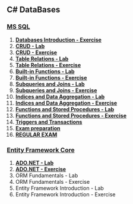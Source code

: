 ## C# DataBases

### [**MS SQL**](https://github.com/polinadrumeva/SoftUni-CSharp-Developer-All-courses/tree/main/C%23%20DB/MS%20SQL)

1. [**Databases Introduction - Exercise**](https://github.com/polinadrumeva/SoftUni-CSharp-Developer-All-courses/tree/main/C%23%20DB/MS%20SQL/Databases%20Introduction%20-%20Exercise)
2. [**CRUD - Lab**](https://github.com/polinadrumeva/SoftUni-CSharp-Developer-All-courses/tree/main/C%23%20DB/MS%20SQL/CRUD%20-%20Lab)
3. [**CRUD - Exercise**](https://github.com/polinadrumeva/SoftUni-CSharp-Developer-All-courses/tree/main/C%23%20DB/MS%20SQL/CRUD%20-Exercise)
4. [**Table Relations - Lab**](https://github.com/polinadrumeva/SoftUni-CSharp-Developer-All-courses/tree/main/C%23%20DB/MS%20SQL/Table%20Relations%20-%20Lab)
5. [**Table Relations - Exercise**](https://github.com/polinadrumeva/SoftUni-CSharp-Developer-All-courses/tree/main/C%23%20DB/MS%20SQL/Table%20Relations%20-%20Exercise)
6. [**Built-in Functions - Lab**](https://github.com/polinadrumeva/SoftUni-CSharp-Developer-All-courses/tree/main/C%23%20DB/MS%20SQL/Built-in%20Functions%20-%20Lab)
7. [**Built-in Functions - Exercise**](https://github.com/polinadrumeva/SoftUni-CSharp-Developer-All-courses/tree/main/C%23%20DB/MS%20SQL/Built-in%20Functions%20-%20Exercise)
8. [**Subqueries and Joins - Lab**](https://github.com/polinadrumeva/SoftUni-CSharp-Developer-All-courses/tree/main/C%23%20DB/MS%20SQL/Subqueries%20and%20Joins%20-%20Lab)
9. [**Subqueries and Joins - Exercise**](https://github.com/polinadrumeva/SoftUni-CSharp-Developer-All-courses/tree/main/C%23%20DB/MS%20SQL/Subqueries%20and%20Joins%20-%20Exercise)
10. [**Indices and Data Aggregation - Lab**](https://github.com/polinadrumeva/SoftUni-CSharp-Developer-All-courses/tree/main/C%23%20DB/MS%20SQL/Indices%20and%20Data%20Aggregation%20-%20Lab)
11. [**Indices and Data Aggregation - Exercise**](https://github.com/polinadrumeva/SoftUni-CSharp-Developer-All-courses/tree/main/C%23%20DB/MS%20SQL/Indices%20and%20Data%20Aggregation%20-%20Exercise)
12. [**Functions and Stored Procedures - Lab**](https://github.com/polinadrumeva/SoftUni-CSharp-Developer-All-courses/tree/main/C%23%20DB/MS%20SQL/Functions%20and%20Stored%20Procedures%20-%20Lab)
13. [**Functions and Stored Procedures - Exercise**](https://github.com/polinadrumeva/SoftUni-CSharp-Developer-All-courses/tree/main/C%23%20DB/MS%20SQL/Functions%20and%20Procedures%20-%20Exercise)
14. [**Triggers and Transactions**](https://github.com/polinadrumeva/SoftUni-CSharp-Developer-All-courses/tree/main/C%23%20DB/MS%20SQL/Triggers%20and%20Transactions)
15. [**Exam preparation**](https://github.com/polinadrumeva/SoftUni-CSharp-Developer-All-courses/tree/main/C%23%20DB/MS%20SQL/Exam%20preparation)
16. [**REGULAR EXAM**](https://github.com/polinadrumeva/SoftUni-CSharp-Developer-All-courses/tree/main/C%23%20DB/MS%20SQL/REGULAR%20EXAM)



### [**Entity Framework Core**](https://github.com/polinadrumeva/SoftUni-CSharp-Developer-All-courses/tree/main/C%23%20DB/Entity%20Framework%20Core)

1. [**ADO.NET - Lab**](https://github.com/polinadrumeva/SoftUni-CSharp-Developer-All-courses/tree/main/C%23%20DB/Entity%20Framework%20Core/ADO.NET%20-%20Lab)
2. [**ADO.NET - Exercise**](https://github.com/polinadrumeva/SoftUni-CSharp-Developer-All-courses/tree/main/C%23%20DB/Entity%20Framework%20Core/ADO.NET%20-%20Exercise)
3. ORM Fundamentals - Lab
4. ORM Fundamentals - Exercise
5. Entity Framework Introduction - Lab
6. Entity Framework Introduction - Exercise
